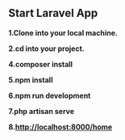 
## Start Laravel App

**1.Clone into your local machine.**

**2.cd into your project.**

**4.composer install**

**5.npm install**

**6.npm run development**

**7.php artisan serve**

**8.<http://localhost:8000/home>**
